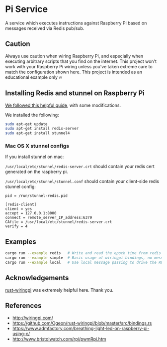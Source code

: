 # Pi Service

A service which executes instructions against Raspberry Pi based on messages received via Redis pub/sub.

## Caution

Always use caution when wiring Raspberry Pi, and especially when executing arbitrary scripts that you find on the internet.  This project won't work with your Raspberry Pi wiring unless you've taken extreme care to match the configuration shown here.  This project is intended as an educational example only :fire:

## Installing Redis and stunnel on Raspberry Pi

[We followed this helpful guide](https://www.digitalocean.com/community/tutorials/how-to-encrypt-traffic-to-redis-with-stunnel-on-ubuntu-16-04), with some modifications.

We installed the following:

```bash
sudo apt-get update
sudo apt-get install redis-server
sudo apt-get install stunnel4
```

### Mac OS X stunnel configs

If you install stunnel on mac:

`/usr/local/etc/stunnel/redis-server.crt` should contain your redis cert generated on the raspberry pi.

`/usr/local/etc/stunnel/stunnel.conf` should contain your client-side redis stunnel config:

```
pid = /run/stunnel-redis.pid

[redis-client]
client = yes
accept = 127.0.0.1:8000
connect = remote_server_IP_address:6379
CAfile = /usr/local/etc/stunnel/redis-server.crt
verify = 4
```

## Examples

```bash
cargo run --example redis   # Write and read the epoch time from redis
cargo run --example simple  # Basic usage of wiringpi bindings, no message passing
cargo run --example local   # Use local message passing to drive the RGB LED
```

## Acknowledgements

[rust-wiringpi](https://github.com/Ogeon/rust-wiringpi/blob/master/src/bindings.rs) was extremely helpful here.  Thank you.

## References

* http://wiringpi.com/
* https://github.com/Ogeon/rust-wiringpi/blob/master/src/bindings.rs
* https://www.admfactory.com/breathing-light-led-on-raspberry-pi-using-c/
* http://www.bristolwatch.com/rpi/pwmRpi.htm
